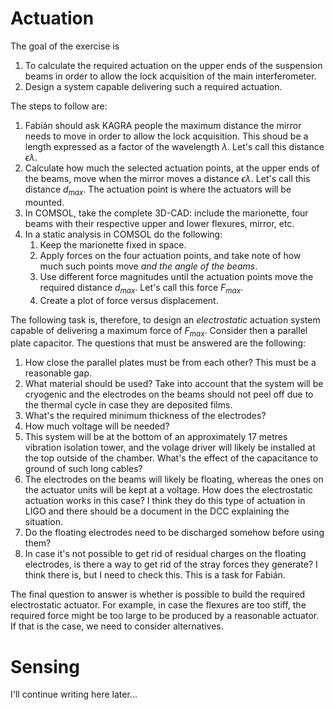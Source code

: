 # Actuation

The goal of the exercise is
1. To calculate the required actuation on the upper ends of the suspension beams in order to allow the lock acquisition of the main interferometer.
2. Design a system capable delivering such a required actuation.

The steps to follow are:

1. Fabián should ask KAGRA people the maximum distance the mirror needs to move in order to allow the lock acquisition.
   This shoud be a length expressed as a factor of the wavelength $\lambda$. Let's call this distance $\epsilon \lambda$.
2. Calculate how much the selected actuation points, at the upper ends of the beams, move when the mirror moves a distance $\epsilon \lambda$. Let's call this distance $d_{max}$. The actuation point is where the actuators will be mounted.
3. In COMSOL, take the complete 3D-CAD: include the marionette, four beams with their respective upper and lower flexures, mirror, etc.
4. In a static analysis in COMSOL do the following:
   1. Keep the marionette fixed in space.
   1. Apply forces on the four actuation points, and take note of how much such points move *and the angle of the beams*.
   2. Use different force magnitudes until the actuation points move the required distance $d_{max}$. Let's call this force $F_{max}$.
   3. Create a plot of force versus displacement.

The following task is, therefore, to design an *electrostatic* actuation system capable of delivering a maximum force of $F_{max}$. Consider then a parallel plate capacitor. The questions that must be answered are the following:
1. How close the parallel plates must be from each other? This must be a reasonable gap.
2. What material should be used? Take into account that the system will be cryogenic and the electrodes on the beams should not peel off due to the thermal cycle in case they are deposited films.
3. What's the required minimum thickness of the electrodes?
4. How much voltage will be needed?
5. This system will be at the bottom of an approximately 17 metres vibration isolation tower, and the volage driver will likely be installed at the top outside of the chamber. What's the effect of the capacitance to ground of such long cables?
6. The electrodes on the beams will likely be floating, whereas the ones on the actuator units will be kept at a voltage. How does the electrostatic actuation works in this case? I think they do this type of actuation in LIGO and there should be a document in the DCC explaining the situation.
7. Do the floating electrodes need to be discharged somehow before using them?
8. In case it's not possible to get rid of residual charges on the floating electrodes, is there a way to get rid of the stray forces they generate? I think there is, but I need to check this. This is a task for Fabián.

The final question to answer is whether is possible to build the required electrostatic actuator. For example, in case the flexures are too stiff, the required force might be too large to be produced by a reasonable actuator. If that is the case, we need to consider alternatives.

# Sensing

I'll continue writing here later...
